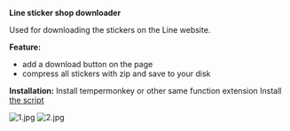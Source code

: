 **Line sticker shop downloader**

Used for downloading the stickers on the Line website.

**Feature:**

 - add a download button on the page 
 - compress all stickers with zip and save to your disk


**Installation:**
    Install tempermonkey or other same function extension
    Install [the script](https://greasyfork.org/zh-TW/scripts/377292-line-sticker-shop-downloader)



![1.jpg](https://i.loli.net/2019/01/31/5c520b0c2ab29.jpg)
![2.jpg](https://i.loli.net/2019/01/31/5c520b0c3ae25.jpg)